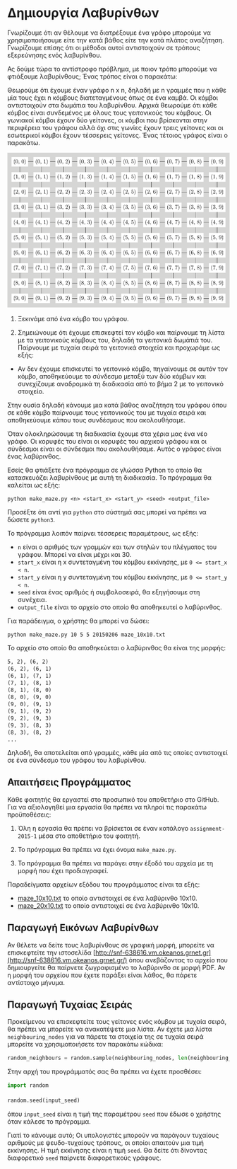 # Δημιουργία Λαβυρίνθων

Γνωρίζουμε ότι αν θέλουμε να διατρέξουμε ένα γράφο μπορούμε να χρησιμοποιήσουμε είτε την κατά βάθος είτε την κατά πλάτος αναζήτηση. Γνωρίζουμε επίσης ότι οι μέθοδοι αυτοί αντιστοιχούν σε τρόπους εξερεύνησης ενός λαβυρίνθου.

Ας δούμε τώρα το αντίστροφο πρόβλημα, με ποιον τρόπο μπορούμε να φτιάξουμε λαβυρίνθους; Ένας τρόπος είναι ο παρακάτω:

Θεωρούμε ότι έχουμε έναν γράφο n x n, δηλαδή με n γραμμές που η κάθε μία τους έχει n κόμβους διατεταγμένους όπως σε ένα καμβά. Οι κόμβοι αντιστοιχούν στα δωμάτια του λαβυρίνθου. Αρχικά θεωρούμε ότι κάθε κόμβος είναι συνδεμένος με όλους τους γειτονικούς του κόμβους. Οι γωνιακοί κόμβοι έχουν δύο γείτονες, οι κόμβοι που βρίσκονται στην περιφέρεια του γράφου αλλά όχι στις γωνίες έχουν τρεις γείτονες και οι εσωτερικοί κόμβοι έχουν τέσσερεις γείτονες. Ένας τέτοιος γράφος είναι ο παρακάτω.

<img src="grid_graph.png" alt="Πλέγμα n x n" height=350>

1. Ξεκινάμε από ένα κόμβο του γράφου.

2. Σημειώνουμε ότι έχουμε επισκεφτεί τον κόμβο και παίρνουμε τη λίστα με τα γειτονικούς κόμβους του, δηλαδή τα γειτονικά δωμάτιά του. Παίρνουμε με τυχαία σειρά τα γειτονικά στοιχεία και προχωράμε ως εξής:
  
  * Αν δεν έχουμε επισκευτεί το γειτονικό κόμβο, πηγαίνουμε σε αυτόν τον κόμβο, αποθηκεύουμε το σύνδεσμο μεταξύ των δύο κόμβων και συνεχίζουμε αναδρομικά τη διαδικασία από το βήμα 2 με το γειτονικό στοιχείο.

Στην ουσία δηλαδή κάνουμε μια κατά βάθος αναζήτηση του γράφου όπου σε κάθε κόμβο παίρνουμε τους γειτονικούς του με τυχαία σειρά και αποθηκεύουμε κάπου τους συνδέσμους που ακολουθήσαμε.

Όταν ολοκληρώσουμε τη διαδικασία έχουμε στα χέρια μας ένα νέο γράφο. Οι κορυφές του είναι οι κορυφές του αρχικού γράφου και οι σύνδεσμοι είναι οι σύνδεσμοι που ακολουθήσαμε. Αυτός ο γράφος είναι ένας λαβύρινθος.

Εσείς θα φτιάξετε ένα πρόγραμμα σε γλώσσα Python το οποίο θα κατασκευάζει λαβυρίνθους με αυτή τη διαδικασία. Το πρόγραμμα θα καλείται ως εξής:

```
python make_maze.py <n> <start_x> <start_y> <seed> <output_file>
```

Προσέξτε ότι αντί για `python` στο σύστημά σας μπορεί να πρέπει να δώσετε `python3`.

Το πρόγραμμα λοιπόν παίρνει τέσσερεις παραμέτρους, ως εξής:

* `n` είναι ο αριθμός των γραμμών και των στηλών του πλέγματος του γράφου. Μπορεί να είναι μέχρι και 30. 
*  `start_x` είναι η x συντεταγμένη του κόμβου εκκίνησης, με `0 <= start_x < n`.
*  `start_y` είναι η y συντεταγμένη του κόμβου εκκίνησης, με `0 <= start_y < n`.
*  `seed` είναι ένας αριθμός ή συμβολοσειρά, θα εξηγήσουμε στη συνέχεια.
*  `output_file` είναι το αρχείο στο οποίο θα αποθηκευτεί ο λαβύρινθος.

Για παράδειγμα, ο χρήστης θα μπορεί να δώσει:

```
python make_maze.py 10 5 5 20150206 maze_10x10.txt
```

Το αρχείο στο οποίο θα αποθηκεύεται ο λαβύρινθος θα είναι της μορφής:

```
5, 2), (6, 2)
(6, 2), (6, 1)
(6, 1), (7, 1)
(7, 1), (8, 1)
(8, 1), (8, 0)
(8, 0), (9, 0)
(9, 0), (9, 1)
(9, 1), (9, 2)
(9, 2), (9, 3)
(9, 3), (8, 3)
(8, 3), (8, 2)
...
```

Δηλαδή, θα αποτελείται από γραμμές, κάθε μία από τις οποίες αντιστοιχεί σε ένα σύνδεσμο του γράφου του λαβυρίνθου.

## Απαιτήσεις Προγράμματος

Κάθε φοιτητής θα εργαστεί στο προσωπικό του αποθετήριο στο GitHub. Για να αξιολογηθεί μια εργασία θα πρέπει να πληροί τις παρακάτω προϋποθέσεις:

1. Όλη η εργασία θα πρέπει να βρίσκεται σε έναν κατάλογο `assignment-2015-1` μέσα στο αποθετήριο του φοιτητή.

2. Το πρόγραμμα θα πρέπει να έχει όνομα `make_maze.py`.

3. Το πρόγραμμα θα πρέπει να παράγει στην έξοδό του αρχεία με τη μορφή που έχει προδιαγραφεί.

Παραδείγματα αρχείων εξόδου του προγράμματος είναι τα εξής:

* [maze_10x10.txt](maze_10x10.txt) το οποίο αντιστοιχεί σε ένα λαβύρινθο 10x10.
* [maze_20x10.txt](maze_20x20.txt) το οποίο αντιστοιχεί σε ένα λαβύρινθο 10x10.

## Παραγωγή Εικόνων Λαβυρίνθων

Αν θέλετε να δείτε τους λαβυρίνθους σε γραφική μορφή, μπορείτε να επισκεφτείτε την ιστοσελίδα [http://snf-638616.vm.okeanos.grnet.gr](http://snf-638616.vm.okeanos.grnet.gr/) όπου ανεβάζοντας το αρχείο που δημιουργείτε θα παίρνετε ζωγραφισμένο το λαβύρινθο σε μορφή PDF. Αν η μορφή του αρχείου που έχετε παράξει είναι λάθος, θα πάρετε αντίστοιχο μήνυμα.

## Παραγωγή Τυχαίας Σειράς

Προκείμενου να επισκεφτείτε τους γείτονες ενός κόμβου με τυχαία σειρά, θα πρέπει να μπορείτε να ανακατέψετε μια λίστα. Αν έχετε μια λίστα `neighbouring_nodes` για να πάρετε τα στοιχεία της σε τυχαία σειρά μπορείτε να χρησιμοποιήσετε τον παρακάτω κώδικα:

```python
random_neighbours = random.sample(neighbouring_nodes, len(neighbouring_nodes))
```

Στην αρχή του προγράμματός σας θα πρέπει να έχετε προσθέσει:

```python
import random

random.seed(input_seed)
```

όπου `input_seed` είναι η τιμή της παραμέτρου `seed` που έδωσε ο χρήστης όταν κάλεσε το πρόγραμμα.

Γιατί το κάνουμε αυτό; Οι υπολογιστές μπορούν να παράγουν τυχαίους αριθμούς με ψευδο-τυχαίους τρόπους, οι οποίοι απαιτούν μια τιμή εκκίνησης. Η τιμή εκκίνησης είναι η τιμή `seed`. Θα δείτε ότι δίνοντας διαφορετικό `seed` παίρνετε διαφορετικούς γράφους.



